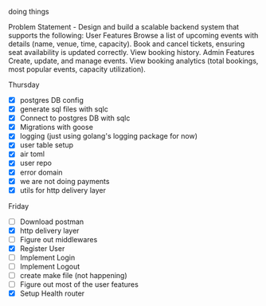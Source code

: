 doing things

Problem Statement
    - Design and build a scalable backend system that supports the following:
    User Features
        Browse a list of upcoming events with details (name, venue, time, capacity).
        Book and cancel tickets, ensuring seat availability is updated correctly.
        View booking history.
    Admin Features
        Create, update, and manage events.
        View booking analytics (total bookings, most popular events, capacity utilization).

Thursday
- [x] postgres DB config
- [x] generate sql files with sqlc
- [x] Connect to postgres DB with sqlc
- [x] Migrations with goose
- [x] logging (just using golang's logging package for now)
- [x] user table setup
- [x] air toml
- [x] user repo
- [x] error domain
- [x] we are not doing payments
- [x] utils for http delivery layer

Friday
- [ ] Download postman
- [x] http delivery layer
- [ ] Figure out middlewares
- [x] Register User
- [ ] Implement Login
- [ ] Implement Logout
- [ ] create make file (not happening)
- [ ] Figure out most of the user features
- [x] Setup Health router
